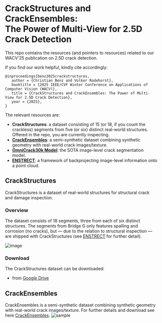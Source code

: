 # CrackStructures and CrackEnsembles: <br>The Power of Multi-View for 2.5D Crack Detection

This repo contains the resources (and pointers to resources) related to our WACV'25 publication on 2.5D crack detection.

If you find our work helpful, kindly cite accordingly:
```
@inproceedings{benz2025crackstructures,
   author = {Christian Benz and Volker Rodehorst},
   booktitle = {2025 IEEE/CVF Winter Conference on Applications of Computer Vision (WACV)},
   title = {CrackStructures and CrackEnsembles: The Power of Multi-View for 2.5D Crack Detection},
   year = {2025},
}
```
The relevant resources are:
- **CrackStructures**: a dataset consisting of 15 (or 18, if you count the crackless) segments from five (or six) distinct real-world structures. Offered in the repo, you are currently inspecting.
- **[CrackEnsembles](https://github.com/ben-z-original/crackensembles)**: a semi-synthetic dataset combining synthetic geometry with real-world crack images/texture.
- **[OmniCrack30k Model](https://github.com/ben-z-original/omnicrack30k)**: the SOTA image-level crack segmentation model.
- **[ENSTRECT](https://github.com/ben-z-original/enstrect)**: a framework of backprojecting image-level information onto a point cloud.

## CrackStructures
CrackStructures is a dataset of real-world structures for structural crack and damage inspection.

### Overview
The dataset consists of 18 segments, three from each of six distinct structures. The segments from Bridge G only features spalling and corrosion (no cracks), but — due to the relation to structural inspection — are shipped with CrackStructures (see [ENSTRECT](https://github.com/ben-z-original/enstrect) for further detail).

![image](https://github.com/user-attachments/assets/4e8bcf4e-6cb5-45be-9228-5b7e53367b91)

### Download
The CrackStructures dataset can be downloaded:
- from [Google Drive](https://drive.google.com/file/d/1-zlLnlnHSvTrb69HQbATb7LrAAu4v5kc/view?usp=drive_link)
<!--
- by running from the repository's root directory:
  ```bash
  pip install .
  python -m crackstructures.download
  ```
  -->

## CrackEnsembles
CrackEnsembles is a semi-synthetic dataset combining synthetic geometry with real-world crack images/texture. For further details and download see here [CrackEnsembles](https://github.com/ben-z-original/crackensembles).
![sample](https://github.com/user-attachments/assets/bd44b1db-f6e2-4231-b3f4-8070b736e2fb)
